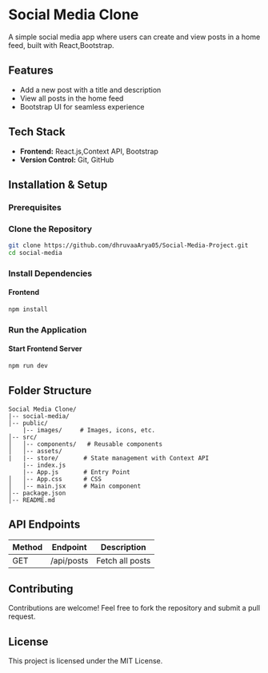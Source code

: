 # Social Media Clone

A simple social media app where users can create and view posts in a home feed, built with React,Bootstrap.

## Features
- Add a new post with a title and description
- View all posts in the home feed
- Bootstrap UI for seamless experience

## Tech Stack
- **Frontend:** React.js,Context API, Bootstrap
- **Version Control:** Git, GitHub

## Installation & Setup

### Prerequisites
### Clone the Repository
```sh
git clone https://github.com/dhruvaaArya05/Social-Media-Project.git
cd social-media
```

### Install Dependencies
#### Frontend
```sh
npm install
```
### Run the Application
#### Start Frontend Server
```sh
npm run dev
```

## Folder Structure
```
Social Media Clone/
|-- social-media/
│-- public/
    |-- images/     # Images, icons, etc.
│-- src/
│   │-- components/   # Reusable components
│   │-- assets/       
|   |-- store/       # State management with Context API
    |-- index.js
    |-- App.js       # Entry Point
│   │-- App.css      # CSS
│   │-- main.jsx     # Main component
│-- package.json
│-- README.md
```

## API Endpoints
| Method | Endpoint     | Description         |
|--------|-------------|---------------------|
| GET    | /api/posts  | Fetch all posts     |

## Contributing
Contributions are welcome! Feel free to fork the repository and submit a pull request.

## License
This project is licensed under the MIT License.
